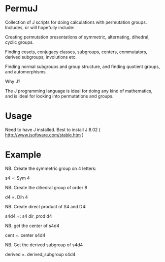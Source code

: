 PermuJ
======

Collection of J scripts for doing calculations with permutation groups.
Includes, or will hopefully include:

Creating permutation presentations of symmetric, alternating, dihedral, cyclic
groups.

Finding cosets, conjugacy classes, subgroups, centers, commutators, derived subgroups, involutions etc.

Finding normal subgroups and group structure, and finding quotient groups, and automorphisms.

Why J?

The J programming language is ideal for doing any kind of mathematics, and is ideal
for looking into permutations and groups.

Usage
======

Need to have J installed. Best to install J 8.02 ( http://www.jsoftware.com/stable.htm )


Example
======


NB. Create the symmetric group on 4 letters:

s4 =: Sym 4

NB. Create the dihedral group of order 8

d4 =. Dih 4

NB. Create direct product of S4 and D4:

s4d4 =: s4 dir_prod d4

NB. get the center of s4d4

cent =. center s4d4

NB. Get the derived subgroup of s4d4

derived =. derived_subgroup s4d4




  

